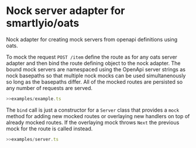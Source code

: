 # Nock server adapter for smartlyio/oats

Nock adapter for creating mock servers from openapi definitions using oats.

To mock the request `POST /item` define the route as for any oats server adapter 
and then bind the route defining object to the nock adapter. The bound mock 
servers are namespaced using the OpenApi server strings as nock basepaths  so that 
multiple nock mocks can be used simultanenously so long as the basepaths differ. 
All of the mocked routes are persisted so any number of requests are served.

```ts
>>examples/example.ts
```

The `bind` call is just a constructor for a `Server` class that provides a `mock` method for 
adding new mocked routes or overlaying new handlers on top of already mocked routes. 
If the overlaying mock throws `Next` the previous mock for the route is called instead.

```ts
>>examples/server.ts
```
